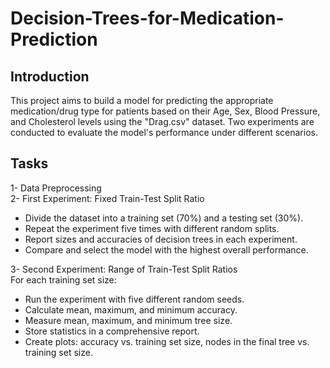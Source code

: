 # Decision-Trees-for-Medication-Prediction

## Introduction

This project aims to build a model for predicting the appropriate medication/drug type for patients based on their Age, Sex, Blood Pressure, and Cholesterol levels using the "Drag.csv" dataset. Two experiments are conducted to evaluate the model's performance under different scenarios.

## Tasks
1- Data Preprocessing  
2- First Experiment: Fixed Train-Test Split Ratio  
* Divide the dataset into a training set (70%) and a testing set (30%).
* Repeat the experiment five times with different random splits.
* Report sizes and accuracies of decision trees in each experiment.
* Compare and select the model with the highest overall performance.
  
3- Second Experiment: Range of Train-Test Split Ratios  
For each training set size:
* Run the experiment with five different random seeds.
* Calculate mean, maximum, and minimum accuracy.
* Measure mean, maximum, and minimum tree size.
* Store statistics in a comprehensive report.
* Create plots: accuracy vs. training set size, nodes in the final tree vs. training set size.
